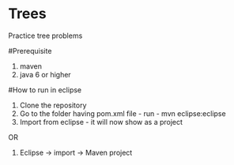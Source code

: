 # Trees
Practice tree problems

#Prerequisite
1. maven
2. java 6 or higher

#How to run in eclipse
1. Clone the repository
2. Go to the folder having pom.xml file - run - mvn eclipse:eclipse
3. Import from eclipse - it will now show as a project

OR

1. Eclipse -> import -> Maven project 
